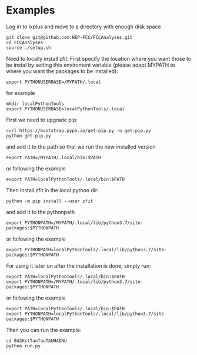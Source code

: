 # Examples
Log in to lxplus and move to a directory with enough disk space

```
git clone git@github.com:HEP-FCC/FCCAnalyses.git
cd FCCAnalyses
source ./setup.sh
```

Need to locally install zfit. First specify the location where you want those to be instal by setting this enviroment variable (please adapt MYPATH to where you want the packages to be installed):
```
export PYTHONUSERBASE=/MYPATH/.local
```

for example
```
mkdir localPythonTools
export PYTHONUSERBASE=localPythonTools/.local
```

First we need to upgrade pip:
```
curl https://bootstrap.pypa.io/get-pip.py -o get-pip.py
python get-pip.py
```

and add it to the path so that we run the new installed version
```
export PATH=/MYPATH/.local/bin:$PATH
```

or following the example

```
export PATH=localPythonTools/.local/bin:$PATH
```

Then install zfit in the local python dir:

```
python -m pip install --user zfit
```
and add it to the pythonpath

```
export PYTHONPATH=/MYPATH/.local/lib/python3.7/site-packages:$PYTHONPATH
```

or following the example

```
export PYTHONPATH=localPythonTools/.local/lib/python3.7/site-packages:$PYTHONPATH
```

For using it later on after the installation is done, simply run:

```
export PATH=localPythonTools/.local/bin:$PATH
export PYTHONPATH=/MYPATH/.local/lib/python3.7/site-packages:$PYTHONPATH
```

or following the example

```
export PATH=localPythonTools/.local/bin:$PATH
export PYTHONPATH=localPythonTools/.local/lib/python3.7/site-packages:$PYTHONPATH
```

Then you can run the example:

```
cd Bd2KstTauTauTAUHADNU
python run.py
```
